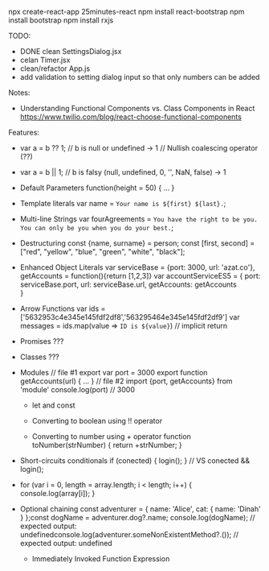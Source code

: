npx create-react-app 25minutes-react
npm install react-bootstrap
npm install bootstrap
npm install rxjs

TODO:

- DONE clean SettingsDialog.jsx
- celan Timer.jsx
- clean/refactor App.js
- add validation to setting dialog input so that only numbers can be added

Notes:

- Understanding Functional Components vs. Class Components in React
  https://www.twilio.com/blog/react-choose-functional-components

Features:

- var a = b ?? 1; // b is null or undefined -> 1 // Nullish coalescing operator (??)

- var a = b || 1; // b is falsy (null, undefined, 0, '', NaN, false) -> 1

- Default Parameters
  function(height = 50) { ... }

- Template literals
  var name = `Your name is ${first} ${last}.`;

- Multi-line Strings
  var fourAgreements = `You have the right to be you. You can only be you when you do your best.`;

- Destructuring
  const {name, surname} = person;
  const [first, second] = ["red", "yellow", "blue", "green", "white", "black"];

- Enhanced Object Literals
  var serviceBase = {port: 3000, url: 'azat.co'},
  getAccounts = function(){return [1,2,3]}
  var accountServiceES5 = {
  port: serviceBase.port,
  url: serviceBase.url,
  getAccounts: getAccounts  
  }

- Arrow Functions
  var ids = ['5632953c4e345e145fdf2df8','563295464e345e145fdf2df9']
  var messages = ids.map(value => `ID is ${value}`) // implicit return

* Promises
  ???

* Classes
  ???

* Modules
  // file #1
  export var port = 3000
  export function getAccounts(url) {
  ...
  }
  // file #2
  import {port, getAccounts} from 'module'
  console.log(port) // 3000

  - let and const

  - Converting to boolean using !! operator

  - Converting to number using + operator
    function toNumber(strNumber) {
    return +strNumber;
    }

* Short-circuits conditionals
  if (conected) {
  login();
  }
  // VS
  conected && login();

* for (var i = 0, length = array.length; i < length; i++) {
  console.log(array[i]);
  }

* Optional chaining
  const adventurer = {
  name: 'Alice',
  cat: {
  name: 'Dinah'
  }
  };const dogName = adventurer.dog?.name;
  console.log(dogName);
  // expected output: undefinedconsole.log(adventurer.someNonExistentMethod?.());
  // expected output: undefined

  - Immediately Invoked Function Expression
